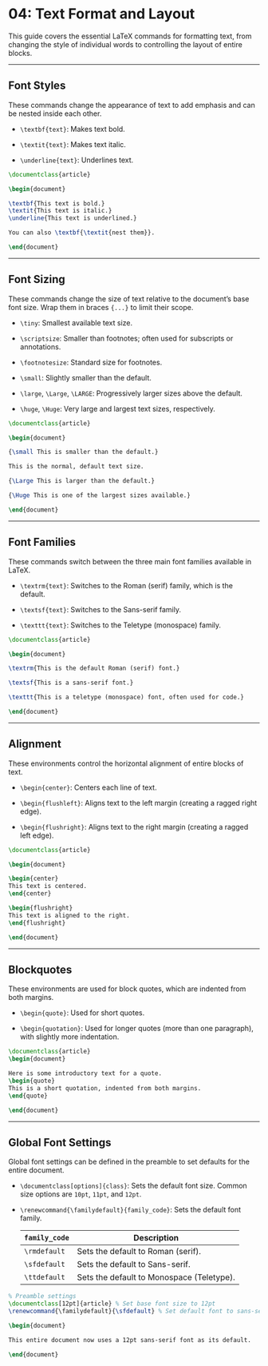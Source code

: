 # 04: Text Format and Layout

This guide covers the essential LaTeX commands for formatting text, from changing the style of individual words to controlling the layout of entire blocks.

---

## Font Styles

These commands change the appearance of text to add emphasis and can be nested inside each other.

- `\textbf{text}`: Makes text bold.

- `\textit{text}`: Makes text italic.

- `\underline{text}`: Underlines text.

```latex
\documentclass{article}

\begin{document}

\textbf{This text is bold.}
\textit{This text is italic.}
\underline{This text is underlined.}

You can also \textbf{\textit{nest them}}.

\end{document}
```

---

## Font Sizing

These commands change the size of text relative to the document’s base font size. Wrap them in braces `{...}` to limit their scope.

- `\tiny`: Smallest available text size.

- `\scriptsize`: Smaller than footnotes; often used for subscripts or annotations.

- `\footnotesize`: Standard size for footnotes.

- `\small`: Slightly smaller than the default.

- `\large`, `\Large`, `\LARGE`: Progressively larger sizes above the default.

- `\huge`, `\Huge`: Very large and largest text sizes, respectively.

```latex
\documentclass{article}

\begin{document}

{\small This is smaller than the default.}

This is the normal, default text size.

{\Large This is larger than the default.}

{\Huge This is one of the largest sizes available.}

\end{document}
```

---

## Font Families

These commands switch between the three main font families available in LaTeX.

- `\textrm{text}`: Switches to the Roman (serif) family, which is the default.

- `\textsf{text}`: Switches to the Sans-serif family.

- `\texttt{text}`: Switches to the Teletype (monospace) family.

```latex
\documentclass{article}

\begin{document}

\textrm{This is the default Roman (serif) font.}

\textsf{This is a sans-serif font.}

\texttt{This is a teletype (monospace) font, often used for code.}

\end{document}
```

---

## Alignment

These environments control the horizontal alignment of entire blocks of text.

- `\begin{center}`: Centers each line of text.
  
- `\begin{flushleft}`: Aligns text to the left margin (creating a ragged right edge).
  
- `\begin{flushright}`: Aligns text to the right margin (creating a ragged left edge).

```latex
\documentclass{article}

\begin{document}

\begin{center}
This text is centered.
\end{center}

\begin{flushright}
This text is aligned to the right.
\end{flushright}

\end{document}
```

---

## Blockquotes

These environments are used for block quotes, which are indented from both margins.

- `\begin{quote}`: Used for short quotes.

- `\begin{quotation}`: Used for longer quotes (more than one paragraph), with slightly more indentation.

```latex
\documentclass{article}
\begin{document}

Here is some introductory text for a quote.
\begin{quote}
This is a short quotation, indented from both margins.
\end{quote}

\end{document}
```

---

## Global Font Settings

Global font settings can be defined in the preamble to set defaults for the entire document.

- `\documentclass[options]{class}`: Sets the default font size. Common size options are `10pt`, `11pt`, and `12pt`.

- `\renewcommand{\familydefault}{family_code}`: Sets the default font family.

  | `family_code` | Description                               |
  | ------------- | ----------------------------------------- |
  | `\rmdefault`  | Sets the default to Roman (serif).        |
  | `\sfdefault`  | Sets the default to Sans-serif.           |
  | `\ttdefault`  | Sets the default to Monospace (Teletype). |

```latex
% Preamble settings
\documentclass[12pt]{article} % Set base font size to 12pt
\renewcommand{\familydefault}{\sfdefault} % Set default font to sans-serif

\begin{document}

This entire document now uses a 12pt sans-serif font as its default.

\end{document}
```
